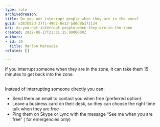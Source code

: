 ```yaml
---
type: rule
archivedreason: 
title: Do you not interrupt people when they are in the zone?
guid: a387b52d-27f1-49d2-8e13-bd6d8b171134
uri: do-you-not-interrupt-people-when-they-are-in-the-zone
created: 2012-08-27T21:31:15.0000000Z
authors:
- id: 30
  title: Marlon Marescia
related: []

---
```



If you interrupt someone when they are in the zone, it can take them 15 minutes to get back into the zone.
<br><excerpt class='endintro'></excerpt><br>
<p>Instead of interrupting someone directly you can&#58;</p>
<ul>
<li>Send them an email to contact you when free (preferred option)</li>
<li>Leave a business card on their desk, so they can choose the right time talk when they are free</li>
<li>Ping them on Skype or Lync with the message “See me when you are free” ( for emergencies only)</li>

</ul>



